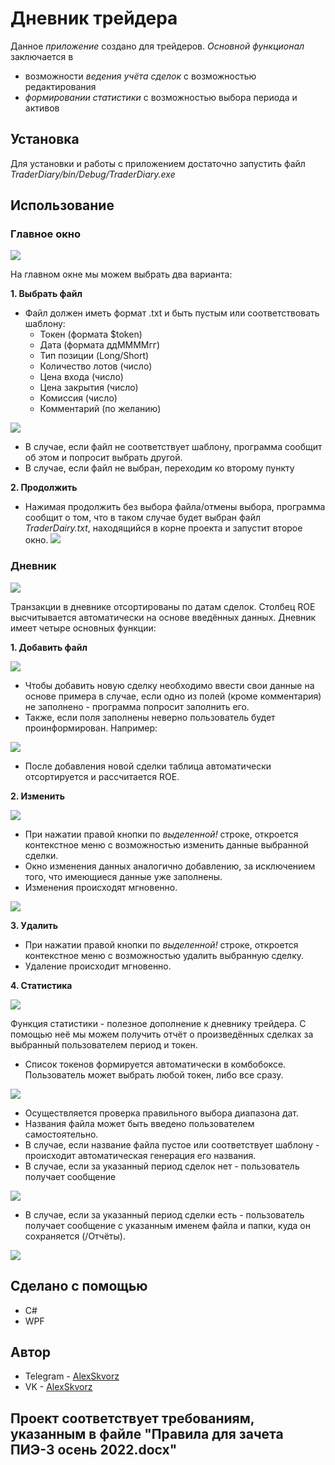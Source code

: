 # **Дневник трейдера**
Данное *приложение* создано для трейдеров. 
*Основной функционал* заключается в 
+ возможности *ведения учёта сделок* с возможностью редактирования
+ *формировании статистики* с возможностью выбора периода и активов
## **Установка**
Для установки и работы с приложением достаточно запустить файл *TraderDiary/bin/Debug/TraderDiary.exe*
## **Использование**
### **Главное окно**
![](https://github.com/AlexSkvorz/TraderDiary/blob/main/ScreensForREADME/First.png)

На главном окне мы можем выбрать два варианта:

**1. Выбрать файл**
- Файл должен иметь формат .txt и быть пустым или соответствовать шаблону:
    * Токен (формата $token)
    * Дата (формата ддММММгг)
    * Тип позиции (Long/Short)
    * Количество лотов (число)
    * Цена входа (число)
    * Цена закрытия (число)
    * Комиссия (число)
    * Комментарий (по желанию)

![](https://github.com/AlexSkvorz/TraderDiary/blob/main/ScreensForREADME/Second.png)
- В случае, если файл не соответствует шаблону, программа сообщит об этом и попросит выбрать другой. 
- В случае, если файл не выбран, переходим ко второму пункту

**2. Продолжить**
- Нажимая продолжить без выбора файла/отмены выбора, программа сообщит о том, что в таком случае будет выбран файл *TraderDairy.txt*, находящийся в корне проекта и запустит второе окно.
![](https://github.com/AlexSkvorz/TraderDiary/blob/main/ScreensForREADME/Third.png)

### Дневник
![](https://github.com/AlexSkvorz/TraderDiary/blob/main/ScreensForREADME/Fourth.png)

Транзакции в дневнике отсортированы по датам сделок. Столбец ROE высчитывается автоматически на основе введённых данных.
Дневник имеет четыре основных функции:

**1. Добавить файл**

![](https://github.com/AlexSkvorz/TraderDiary/blob/main/ScreensForREADME/Fifth.png)

+ Чтобы добавить новую сделку необходимо ввести свои данные на основе примера в случае, если одно из полей (кроме комментария) не заполнено - программа попросит заполнить его. 
+ Также, если поля заполнены неверно пользователь будет проинформирован. Например:

![](https://github.com/AlexSkvorz/TraderDiary/blob/main/ScreensForREADME/Sixth.png)

+ После добавления новой сделки таблица автоматически отсортируется и рассчитается ROE.

**2. Изменить**

![](https://github.com/AlexSkvorz/TraderDiary/blob/main/ScreensForREADME/Seventh.png)

+ При нажатии правой кнопки по *выделенной!* строке, откроется контекстное меню с возможностью изменить данные выбранной сделки. 
+ Окно изменения данных аналогично добавлению, за исключением того, что имеющиеся данные уже заполнены. 
+ Изменения происходят мгновенно.

![](https://github.com/AlexSkvorz/TraderDiary/blob/main/ScreensForREADME/Eighth.png)

**3. Удалить**

+ При нажатии правой кнопки по *выделенной!* строке, откроется контекстное меню с возможностью удалить выбранную сделку.
+ Удаление происходит мгновенно.

**4. Статистика**

![](https://github.com/AlexSkvorz/TraderDiary/blob/main/ScreensForREADME/Ninth.png)

Функция статистики - полезное дополнение к дневнику трейдера. С помощью неё мы можем получить отчёт о произведённых сделках за выбранный пользователем период и токен.

+ Список токенов формируется автоматически в комбобоксе. Пользователь может выбрать любой токен, либо все сразу.

![](https://github.com/AlexSkvorz/TraderDiary/blob/main/ScreensForREADME/Tenth.png)

+ Осуществляется проверка правильного выбора диапазона дат.
+ Названия файла может быть введено пользователем самостоятельно.
+ В случае, если название файла пустое или соответствует шаблону - происходит автоматическая генерация его названия.
+ В случае, если за указанный период сделок нет - пользователь получает сообщение

![](https://github.com/AlexSkvorz/TraderDiary/blob/main/ScreensForREADME/Eleventh.png)

+ В случае, если за указанный период сделки есть - пользователь получает сообщение с указанным именем файла и папки, куда он сохраняется (/Отчёты).

![](https://github.com/AlexSkvorz/TraderDiary/blob/main/ScreensForREADME/Twelfth.png)

## **Сделано с помощью**
+ С#
+ WPF

## **Автор**
+ Telegram - [AlexSkvorz](https://t.me/AlexSkvorz)
+ VK - [AlexSkvorz](https://vk.com/alexskvorz)

## **Проект соответствует требованиям, указанным в файле "Правила для зачета ПИЭ-3 осень 2022.docx"**